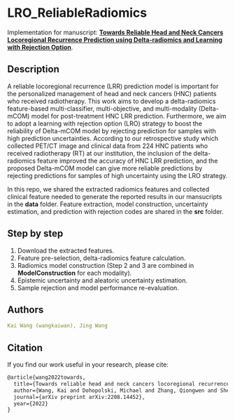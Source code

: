 # LRO_ReliableRadiomics
Implementation for manuscript: [**Towards Reliable Head and Neck Cancers Locoregional Recurrence Prediction using Delta-radiomics and Learning with Rejection Option**](https://arxiv.org/abs/2208.14452).

## Description
A reliable locoregional recurrence (LRR) prediction model is important for the personalized management of head and neck cancers (HNC) patients who received radiotherapy. This work aims to develop a delta-radiomics feature-based multi-classifier, multi-objective, and multi-modality (Delta-mCOM) model for post-treatment HNC LRR prediction. Furthermore, we aim to adopt a learning with rejection option (LRO) strategy to boost the reliability of Delta-mCOM model by rejecting prediction for samples with high prediction uncertainties. According to our retrospective study which collected PET/CT image and clinical data from 224 HNC patients who received radiotherapy (RT) at our institution, the inclusion of the delta-radiomics feature improved the accuracy of HNC LRR prediction, and the proposed Delta-mCOM model can give more reliable predictions by rejecting predictions for samples of high uncertainty using the LRO strategy.

In this repo, we shared the extracted radiomics features and collected clinical feature needed to generate the reported results in our mansucripts in the **data** folder. Feature extraction, model construction, uncertainty estimation, and prediction with rejection codes are shared in the **src** folder.


## Step by step
1. Download the extracted features.
2. Feature pre-selection, delta-radiomics feature calculation.
3. Radiomics model construction (Step 2 and 3 are combined in **ModelConstruction** for each modality).
4. Epistemic uncertainty and aleatoric uncertainty estimation.
5. Sample rejection and model performance re-evaluation.


## Authors
```yaml
Kai Wang (wangkaiwan), Jing Wang
```
## Citation

If you find our work useful in your research, please cite:

```latex
@article{wang2022towards,
  title={Towards reliable head and neck cancers locoregional recurrence prediction using delta-radiomics and learning with rejection option},
  author={Wang, Kai and Dohopolski, Michael and Zhang, Qiongwen and Sher, David and Wang, Jing},
  journal={arXiv preprint arXiv:2208.14452},
  year={2022}
}
```

